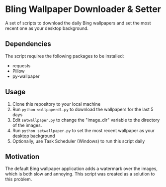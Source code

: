 # Bling Wallpaper Downloader & Setter
A set of scripts to download the daily Bing wallpapers and set the most recent one as your desktop background.

## Dependencies
The script requires the following packages to be installed:
- requests
- Pillow
- py-wallpaper

## Usage
1. Clone this repository to your local machine
2. Run `python wallpaperdl.py` to download the wallpapers for the last 5 days
3. Edit `setwallpaper.py` to change the "image_dir" variable to the directory of the images. 
4. Run `python setwallpaper.py` to set the most recent wallpaper as your desktop background
5. Optionally, use Task Scheduler (Windows) to run this script daily

## Motivation
The default Bing wallpaper application adds a watermark over the images, which is both slow and annoying. This script was created as a solution to this problem.

